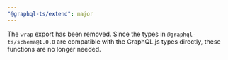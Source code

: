 ```yaml
---
"@graphql-ts/extend": major
---
```


The `wrap` export has been removed. Since the types in `@graphql-ts/schema@1.0.0` are compatible with the GraphQL.js types directly, these functions are no longer needed.
